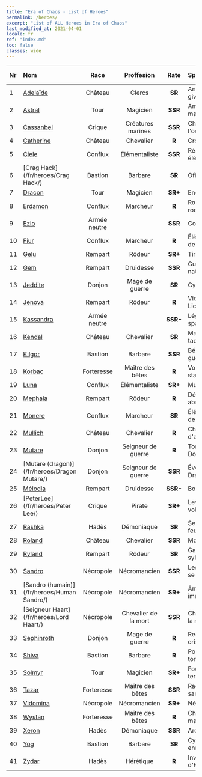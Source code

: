 ```yaml
---
title: "Era of Chaos - List of Heroes"
permalink: /heroes/
excerpt: "List of ALL Heroes in Era of Chaos"
last_modified_at: 2021-04-01
locale: fr
ref: "index.md"
toc: false
classes: wide
---
```

  | Nr |    Nom    |  Race   |  Proffesion   |  Rate  |    Specialty     | User Rate  | 
  |:---|:-----------|:-------:|:-------------:|:------:|:-----------------|:----:|
  | 1 | [Adelaïde](/fr/heroes/Adelaide/) | Château | Clercs | **SR** |  Anneau de givre | R+ |
  | 2 | [Astral](/fr/heroes/Astral/) | Tour | Magicien | **SSR** |  Amplification magique | SSR |
  | 3 | [Cassanbel](/fr/heroes/Cassanbel/) | Crique | Créatures marines | **SSR** |  Chant de l'océan | SSR |
  | 4 | [Catherine](/fr/heroes/Catherine/) | Château | Chevalier | **R** |  Croisé de fer | R |
  | 5 | [Ciele](/fr/heroes/Ciele/) | Conflux | Élémentaliste | **SSR** |  Résonance élémentaire | SSR |
  | 6 | [Crag Hack](/fr/heroes/Crag Hack/) | Bastion | Barbare | **SR** |  Offensive | R+ |
  | 7 | [Dracon](/fr/heroes/Dracon/) | Tour | Magicien | **SR+** |  Enchanteur | R |
  | 8 | [Erdamon](/fr/heroes/Erdamon/) | Conflux | Marcheur | **R** |  Roi des rochers | R |
  | 9 | [Ezio](/fr/heroes/Ezio/) | Armée neutre |  | **SSR** |  Confrérie | R+ |
  | 10 | [Fiur](/fr/heroes/Fiur/) | Conflux | Marcheur | **R** |  Élémentaire de feu | R |
  | 11 | [Gelu](/fr/heroes/Gelu/) | Rempart | Rôdeur | **SR+** |  Tireur d'élite | SR+ |
  | 12 | [Gem](/fr/heroes/Gem/) | Rempart | Druidesse | **SSR** |  Guérison naturelle | SSR |
  | 13 | [Jeddite](/fr/heroes/Jeddite/) | Donjon | Mage de guerre | **SR** |  Cycle de la vie | SR |
  | 14 | [Jenova](/fr/heroes/Jenova/) | Rempart | Rôdeur | **R** |  Vierge à la Licorne | R |
  | 15 | [Kassandra](/fr/heroes/Kassandra/) | Armée neutre |  | **SSR-** |  Légion spartiate | R |
  | 16 | [Kendal](/fr/heroes/Kendal/) | Château | Chevalier | **SR** |  Maître des tactiques | R |
  | 17 | [Kilgor](/fr/heroes/Kilgor/) | Bastion | Barbare | **SSR** |  Béhémoth de guerre | SSR |
  | 18 | [Korbac](/fr/heroes/Korbac/) | Forteresse | Maître des bêtes | **R** |  Vol stationnaire | R |
  | 19 | [Luna](/fr/heroes/Luna/) | Conflux | Élémentaliste | **SR+** |  Mur infernal | R |
  | 20 | [Mephala](/fr/heroes/Mephala/) | Rempart | Rôdeur | **R** |  Défense absolue | R |
  | 21 | [Monere](/fr/heroes/Monere/) | Conflux | Marcheur | **SR** |  Élémentaire de l'esprit | R |
  | 22 | [Mullich](/fr/heroes/Mullich/) | Château | Chevalier | **R** |  Charge d'assaut | R+ |
  | 23 | [Mutare](/fr/heroes/Mutare/) | Donjon | Seigneur de guerre | **R** |  Torrent du Donjon | R |
  | 24 | [Mutare (dragon)](/fr/heroes/Dragon Mutare/) | Donjon | Seigneur de guerre | **SSR** |  Éveil du Dragon | SSR |
  | 25 | [Mélodia](/fr/heroes/Melodia/) | Rempart | Druidesse | **SSR-** |  Bonne fortune | R |
  | 26 | [PeterLee](/fr/heroes/Peter Lee/) | Crique | Pirate | **SR+** |  Levez les voiles | R+ |
  | 27 | [Rashka](/fr/heroes/Rashka/) | Hadès | Démoniaque | **SR** |  Seigneur du feu | R |
  | 28 | [Roland](/fr/heroes/Roland/) | Château | Chevalier | **SSR** |  Moral accru | SR+ |
  | 29 | [Ryland](/fr/heroes/Ryland/) | Rempart | Rôdeur | **SR** |  Garde sylvanien | R |
  | 30 | [Sandro](/fr/heroes/Sandro/) | Nécropole | Nécromancien | **SSR** |  Les Ténèbres se répandent | SSR |
  | 31 | [Sandro (humain)](/fr/heroes/Human Sandro/) | Nécropole | Nécromancien | **SR+** |  Âme immortelle | SR |
  | 32 | [Seigneur Haart](/fr/heroes/Lord Haart/) | Nécropole | Chevalier de la mort | **SSR** |  Chevalier de la mort | SR- |
  | 33 | [Sephinroth](/fr/heroes/Sephinroth/) | Donjon | Mage de guerre | **R** |  Regard de cristal | R |
  | 34 | [Shiva](/fr/heroes/Shiva/) | Bastion | Barbare | **R** |  Porteur du tonnerre | R |
  | 35 | [Solmyr](/fr/heroes/Solmyr/) | Tour | Magicien | **SR+** |  Foudre terrible | SR |
  | 36 | [Tazar](/fr/heroes/Tazar/) | Forteresse | Maître des bêtes | **SSR** |  Rage sanguinaire | SR |
  | 37 | [Vidomina](/fr/heroes/Vidomina/) | Nécropole | Nécromancien | **SR+** |  Nécromancien | R |
  | 38 | [Wystan](/fr/heroes/Wystan/) | Forteresse | Maître des bêtes | **R** |  Chasseur des marais | R |
  | 39 | [Xeron](/fr/heroes/Xeron/) | Hadès | Démoniaque | **SSR** |  Archidiable | SSR |
  | 40 | [Yog](/fr/heroes/Yog/) | Bastion | Barbare | **SR** |  Cyclope enragé | SR |
  | 41 | [Zydar](/fr/heroes/Zydar/) | Hadès | Hérétique | **R** |  Invocation d'Hadès | R |
